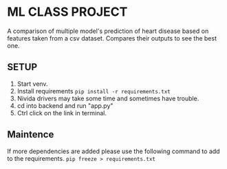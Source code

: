 # ML CLASS PROJECT
A comparison of multiple model's prediction of heart disease based on features taken from a csv dataset. Compares their outputs to see the best one.

## SETUP
1. Start venv.
2. Install requirements `pip install -r requirements.txt`
3. Nivida drivers may take some time and sometimes have trouble.
3. cd into backend and run "app.py"
4. Ctrl click on the link in terminal.

## Maintence
If more dependencies are added please use the following command to add to the requirements.
`pip freeze > requirements.txt`
